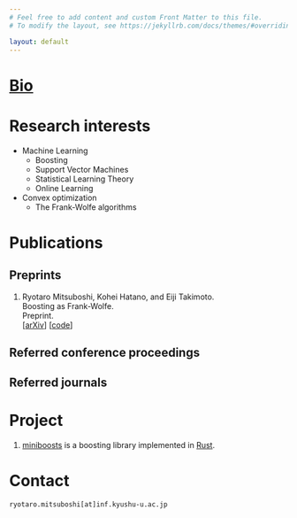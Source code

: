 ```yaml
---
# Feel free to add content and custom Front Matter to this file.
# To modify the layout, see https://jekyllrb.com/docs/themes/#overriding-theme-defaults

layout: default
---
```


# [Bio](/bio/)


# Research interests
* Machine Learning
    - Boosting
    - Support Vector Machines
    - Statistical Learning Theory
    - Online Learning
* Convex optimization
    - The Frank-Wolfe algorithms


# Publications

## Preprints
1. Ryotaro Mitsuboshi, Kohei Hatano, and Eiji Takimoto.  
   Boosting as Frank-Wolfe.  
   Preprint.  
   [[arXiv](https://arxiv.org/abs/2209.10831)]
   [[code](https://github.com/rmitsuboshi/boosting_as_frank_wolfe)]


## Referred conference proceedings


## Referred journals


# Project
1. [miniboosts](https://github.com/rmitsuboshi/miniboosts) is 
    a boosting library implemented in [Rust](https://www.rust-lang.org/).


# Contact
`ryotaro.mitsuboshi[at]inf.kyushu-u.ac.jp`
